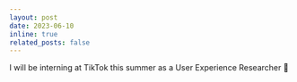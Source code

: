 ```yaml
---
layout: post
date: 2023-06-10 
inline: true
related_posts: false
---
```


I will be interning at TikTok this summer as a User Experience Researcher 🥁
